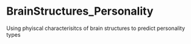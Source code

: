 # BrainStructures_Personality
 Using phyiscal characterisitcs of brain structures to predict personality types
